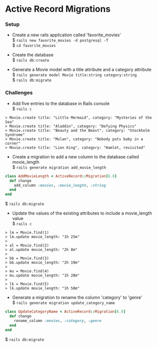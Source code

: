 # Active Record Migrations

### Setup
- Create a new rails application called 'favorite_movies'  
$ `rails new favorite_movies -d postgresql -T`  
$ `cd favorite_movies`

- Create the database  
$ `rails db:create`

- Generate a Movie model with a title attribute and a category attribute  
$ `rails generate model Movie title:string category:string`  
$ `rails db:migrate`

### Challenges
- Add five entries to the database in Rails console  
$ `rails c`

```
> Movie.create title: "Little Mermaid", category: "Mysteries of the Sea"
> Movie.create title: "Aladdin", category: "Defying Physics"
> Movie.create title: "Beauty and the Beast", category: "Stockholm Syndrome"
> Movie.create title: "Mulan", category: "Nobody puts baby in a corner"
> Movie.create title: "Lion King", category: "Hamlet, revisited"
```

- Create a migration to add a new column to the database called movie_length  
$ `rails generate migration add_movie_length`
```ruby
class AddMovieLength < ActiveRecord::Migration[6.0]
  def change
    add_column :movies, :movie_length, :string
  end
end
```
$ `rails db:migrate`

- Update the values of the existing attributes to include a movie_length value  
$ `rails c`

```
> lm = Movie.find(1)
> lm.update movie_length: "1h 25m"
>
> al = Movie.find(2)
> al.update movie_length: "2h 8m"
>
> bb = Movie.find(3)
> bb.update movie_length: "2h 19m"
>
> mu = Movie.find(4)
> mu.update movie_length: "1h 28m"
>
> lk = Movie.find(5)
> lk.update movie_length: "1h 58m"
```

- Generate a migration to rename the column 'category' to 'genre'  
$ `rails generate migration update_category_name`
```ruby
class UpdateCategoryName < ActiveRecord::Migration[6.0]
  def change
    rename_column :movies, :category, :genre
  end
end
```
$ `rails db:migrate`
